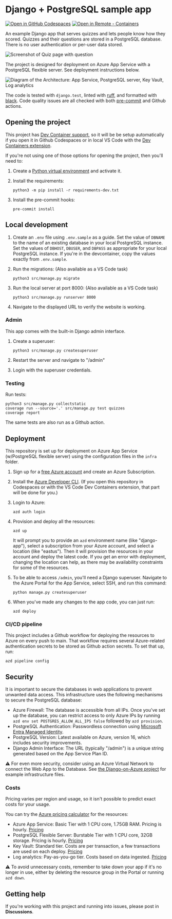 # Django + PostgreSQL sample app

[![Open in GitHub Codespaces](https://img.shields.io/static/v1?style=for-the-badge&label=GitHub+Codespaces&message=Open&color=brightgreen&logo=github)](https://github.com/codespaces/new?hide_repo_select=true&ref=main&repo=pamelafox%2Fdjango-quiz-app&machine=standardLinux32gb&devcontainer_path=.devcontainer%2Fdevcontainer.json&location=WestUs2)
[![Open in Remote - Containers](https://img.shields.io/static/v1?style=for-the-badge&label=Remote%20-%20Containers&message=Open&color=blue&logo=visualstudiocode)](https://vscode.dev/redirect?url=vscode://ms-vscode-remote.remote-containers/cloneInVolume?url=https://github.com%2Fpamelafox%2Fdjango-quiz-app)

An example Django app that serves quizzes and lets people know how they scored. Quizzes and their questions are stored in a PostgreSQL database. There is no user authentication or per-user data stored.

![Screenshot of Quiz page with question](readme_screenshot.png)

The project is designed for deployment on Azure App Service with a PostgreSQL flexible server. See deployment instructions below.

![Diagram of the Architecture: App Service, PostgreSQL server, Key Vault, Log analytics](readme_diagram.png)

The code is tested with `django.test`, linted with [ruff](https://github.com/charliermarsh/ruff), and formatted with [black](https://black.readthedocs.io/en/stable/). Code quality issues are all checked with both [pre-commit](https://pre-commit.com/) and Github actions.

## Opening the project

This project has [Dev Container support](https://code.visualstudio.com/docs/devcontainers/containers), so it will be be setup automatically if you open it in Github Codespaces or in local VS Code with the [Dev Containers extension](https://marketplace.visualstudio.com/items?itemName=ms-vscode-remote.remote-containers).

If you're not using one of those options for opening the project, then you'll need to:

1. Create a [Python virtual environment](https://docs.python.org/3/tutorial/venv.html#creating-virtual-environments) and activate it.

2. Install the requirements:

    ```shell
    python3 -m pip install -r requirements-dev.txt
    ```

3. Install the pre-commit hooks:

    ```shell
    pre-commit install
    ```

## Local development

1. Create an `.env` file using `.env.sample` as a guide. Set the value of `DBNAME` to the name of an existing database in your local PostgreSQL instance. Set the values of `DBHOST`, `DBUSER`, and `DBPASS` as appropriate for your local PostgreSQL instance. If you're in the devcontainer, copy the values exactly from `.env.sample`.

2. Run the migrations: (Also available as a VS Code task)

    ```shell
    python3 src/manage.py migrate
    ```

3. Run the local server at port 8000: (Also available as a VS Code task)

    ```shell
    python3 src/manage.py runserver 8000
    ```

4. Navigate to the displayed URL to verify the website is working.

### Admin

This app comes with the built-in Django admin interface.

1. Create a superuser:

    ```shell
    python3 src/manage.py createsuperuser
    ```

2. Restart the server and navigate to "/admin"

3. Login with the superuser credentials.

### Testing

Run tests:

```shell
python3 src/manage.py collectstatic
coverage run --source='.' src/manage.py test quizzes
coverage report
```

The same tests are also run as a Github action.

## Deployment

This repository is set up for deployment on Azure App Service (w/PostgreSQL flexible server) using the configuration files in the `infra` folder.

1. Sign up for a [free Azure account](https://azure.microsoft.com/free/) and create an Azure Subscription.
2. Install the [Azure Developer CLI](https://learn.microsoft.com/azure/developer/azure-developer-cli/install-azd). (If you open this repository in Codespaces or with the VS Code Dev Containers extension, that part will be done for you.)
3. Login to Azure:

    ```shell
    azd auth login
    ```

4. Provision and deploy all the resources:

    ```shell
    azd up
    ```

    It will prompt you to provide an `azd` environment name (like "django-app"), select a subscription from your Azure account, and select a location (like "eastus"). Then it will provision the resources in your account and deploy the latest code. If you get an error with deployment, changing the location can help, as there may be availability constraints for some of the resources.

5. To be able to access `/admin`, you'll need a Django superuser. Navigate to the Azure Portal for the App Service, select SSH, and run this command:

    ```shell
    python manage.py createsuperuser
    ```

6. When you've made any changes to the app code, you can just run:

    ```shell
    azd deploy
    ```

### CI/CD pipeline

This project includes a Github workflow for deploying the resources to Azure
on every push to main. That workflow requires several Azure-related authentication secrets
to be stored as Github action secrets. To set that up, run:

```shell
azd pipeline config
```

## Security

It is important to secure the databases in web applications to prevent unwanted data access.
This infrastructure uses the following mechanisms to secure the PostgreSQL database:

* Azure Firewall: The database is accessible from all IPs. Once you've set up the database, you can restrict access to only Azure IPs by running `azd env set POSTGRES_ALLOW_ALL_IPS false` followed by `azd provision`.
* PostgreSQL Authentication: Passwordless connection using [Microsoft Entra Managed Identity](https://learn.microsoft.com/azure/postgresql/flexible-server/how-to-connect-with-managed-identity).
* PostgreSQL Version: Latest available on Azure, version 16, which includes security improvements.
* Django Admin Interface: The URL (typically "/admin") is a unique string generated based on the App Service Plan ID.

⚠️ For even more security, consider using an Azure Virtual Network to connect the Web App to the Database.
See [the Django-on-Azure project](https://github.com/tonybaloney/django-on-azure) for example infrastructure files.

### Costs

Pricing varies per region and usage, so it isn't possible to predict exact costs for your usage.

You can try the [Azure pricing calculator](https://azure.com/e/560b5f259111424daa7eb23c6848d164) for the resources:

* Azure App Service: Basic Tier with 1 CPU core, 1.75GB RAM. Pricing is hourly. [Pricing](https://azure.microsoft.com/pricing/details/app-service/linux/)
* PostgreSQL Flexible Server: Burstable Tier with 1 CPU core, 32GB storage. Pricing is hourly. [Pricing](https://azure.microsoft.com/pricing/details/postgresql/flexible-server/)
* Key Vault: Standard tier. Costs are per transaction, a few transactions are used on each deploy. [Pricing](https://azure.microsoft.com/pricing/details/key-vault/)
* Log analytics: Pay-as-you-go tier. Costs based on data ingested. [Pricing](https://azure.microsoft.com/pricing/details/monitor/)

⚠️ To avoid unnecessary costs, remember to take down your app if it's no longer in use,
either by deleting the resource group in the Portal or running `azd down`.

## Getting help

If you're working with this project and running into issues, please post in **Discussions**.
